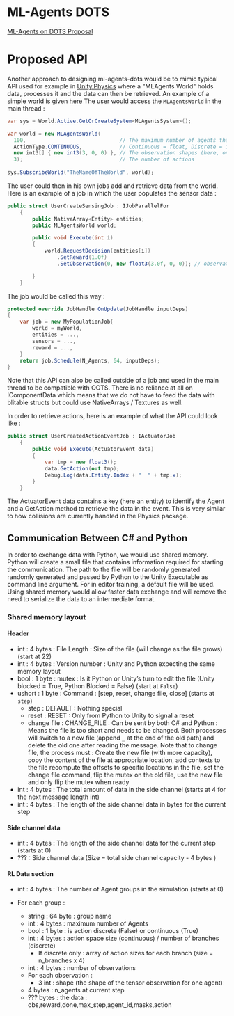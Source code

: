 
# ML-Agents DOTS
[ML-Agents on DOTS Proposal](https://docs.google.com/document/d/1QnGSjOfLpwaRopbMf9ZDC89oZJuG0Ii6ORA22a5TWzE/edit#heading=h.py1zfmz3396x)

# Proposed API
Another approach to designing ml-agents-dots would be to mimic typical API used for example in [Unity.Physics](https://github.com/Unity-Technologies/Unity.Physics) where a "MLAgents World" holds data, processes it and the data can then be retrieved. An example of a simple world is given [here](Assets/DOTS_MLAgents/BCore/MLAgentsWorld.cs)
The user would access the `MLAgentsWorld` in the main thread :

```csharp
var sys = World.Active.GetOrCreateSystem<MLAgentsSystem>();

var world = new MLAgentsWorld(
  100,                              // The maximum number of agents that can request a decision per step
  ActionType.CONTINUOUS,            // Continuous = float, Discrete = int
  new int3[] { new int3(3, 0, 0) }, // The observation shapes (here, one observation of shape (3,0,0))
  3);                               // The number of actions
  
sys.SubscribeWorld("TheNameOfTheWorld", world);
``` 
The user could then in his own jobs add and retrieve data from the world. Here is an example of a job in which the user populates the sensor data :

```csharp
public struct UserCreateSensingJob : IJobParallelFor
    {
        public NativeArray<Entity> entities;
        public MLAgentsWorld world;

        public void Execute(int i)
        {
            world.RequestDecision(entities[i])
                .SetReward(1.0f)
                .SetObservation(0, new float3(3.0f, 0, 0)); // observation index and then observation struct

        }
    }
```

The job would be called this way :

```csharp
protected override JobHandle OnUpdate(JobHandle inputDeps)
{
    var job = new MyPopulationJob{
	    world = myWorld,
	    entities = ...,
	    sensors = ...,
	    reward = ...,
    }
    return job.Schedule(N_Agents, 64, inputDeps);
}
```

Note that this API can also be called outside of a job and used in the main thread to be compatible with OOTS. There is no reliance at all on IComponentData which means that we do not have to feed the data with blitable structs but could use NativeArrays / Textures as well.

In order to retrieve actions, here is an example of what the API could look like : 

```csharp
public struct UserCreatedActionEventJob : IActuatorJob
    {
        public void Execute(ActuatorEvent data)
        {
            var tmp = new float3();
            data.GetAction(out tmp);
            Debug.Log(data.Entity.Index + "  " + tmp.x);
        }
    }
```
The ActuatorEvent data contains a key (here an entity) to identify the Agent and a GetAction method to retrieve the data in the event. This is very similar to how collisions are currently handled in the Physics package.

## Communication Between C# and Python
In order to exchange data with Python, we would use shared memory. Python will create a small file that contains information required for starting the communication. The path to the file will be randomly generated randomly generated and passed by Python to the Unity Executable as command line argument. For in editor training, a default file will be used.  Using shared memory would allow faster data exchange and will remove the need to serialize the data to an intermediate format.

### Shared memory layout
#### Header

 - int : 4 bytes : File Length : Size of the file (will change as the file grows) (start at 22)
 - int : 4 bytes : Version number : Unity and Python expecting the same memory layout
 - bool : 1 byte : mutex : Is it Python or Unity’s turn to edit the file (Unity blocked = True, Python Blocked = False) (start at `False`)
 - ushort : 1 byte : Command : [step, reset, change file, close] (starts at `step`)
   - step : DEFAULT : Nothing special
   - reset : RESET : Only from Python to Unity to signal a reset
   - change file : CHANGE_FILE : Can be sent by both C# and Python : Means the file is too short and needs to be changed. Both processes will switch to a new file (append `_` at the end of the old path) and delete the old one after reading the message. Note that to change file, the process must : Create the new file (with more capacity), copy the content of the file at appropriate location, add contexts to the file recompute the offsets to specific locations in the file, set the change file command, flip the mutex on the old file, use the new file and only flip the mutex when ready
 - int : 4 bytes : The total amount of data in the side channel (starts at 4 for the next message length int)
 - int : 4 bytes : The length of the side channel data in bytes for the current step

#### Side channel data

 - int : 4 bytes : The length of the side channel data for the current step (starts at 0)
 - ??? : Side channel data (Size = total side channel capacity - 4 bytes )

#### RL Data section

 - int : 4 bytes : The number of Agent groups in the simulation (starts at 0)
 - For each group : 

   - string : 64 byte : group name
   - int : 4 bytes : maximum number of Agents
   - bool : 1 byte : is action discrete (False) or continuous (True)
   - int : 4 bytes : action space size (continuous) / number of branches (discrete)
     - If discrete only : array of action sizes for each branch (size = n_branches x 4)
   - int : 4 bytes : number of observations
   - For each observation :
     - 3 int : shape (the shape of the tensor observation for one agent)
   - 4 bytes : n_agents at current step
   - ??? bytes : the data : obs,reward,done,max_step,agent_id,masks,action


